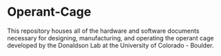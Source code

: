 # Operant-Cage

This repository houses all of the hardware and software documents necessary for designing, manufacturing, and operating the operant cage developed by the Donaldson Lab at the University of Colorado - Boulder.
